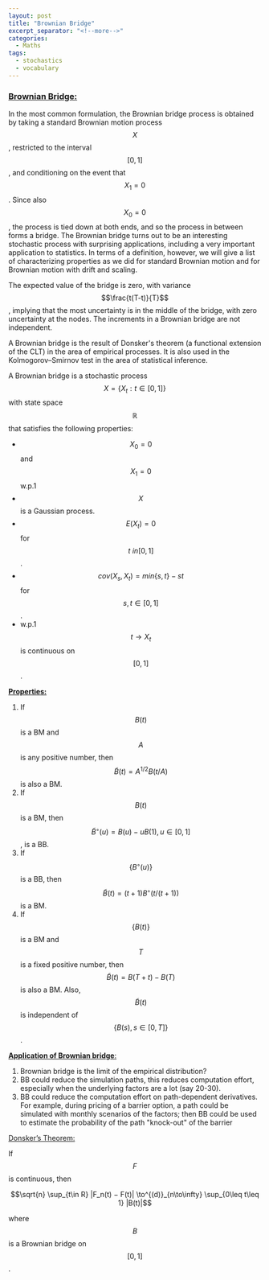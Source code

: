 ```yaml
---
layout: post
title: "Brownian Bridge"
excerpt_separator: "<!--more-->"
categories:
  - Maths
tags:
  - stochastics
  - vocabulary 
---
```


<script src="https://cdn.mathjax.org/mathjax/latest/MathJax.js?config=TeX-AMS-MML_HTMLorMML" type="text/javascript"></script>


### [Brownian Bridge:](http://www.randomservices.org/random/brown/Bridge.html)


In the most common formulation, the Brownian bridge process is obtained by taking a standard Brownian motion process $$X$$, restricted to the interval $$[0,1]$$, and conditioning on the event that $$X_1 = 0$$. Since  also $$X_0 =0$$, the process is tied down at both ends, and so the process in between forms a bridge. The Brownian bridge turns out to be an interesting stochastic process with surprising applications, including a very important application to statistics. In terms of a definition, however, we will give a list of characterizing properties as we did for standard Brownian motion and for Brownian motion with drift and scaling.

The expected value of the bridge is zero, with variance $$\frac{t(T-t)}{T}$$, implying
that the most uncertainty is in the middle of the bridge, with zero uncertainty at the nodes. 
The increments in a Brownian bridge are not independent.

A Brownian bridge is the result of Donsker's theorem (a functional extension of the CLT) in the area of empirical processes. It is also used in the Kolmogorov–Smirnov test in the area of statistical inference.


<!--more-->

A Brownian bridge is a stochastic process $$X = \{X_t:t\in[0,1]\}$$  with state space $$\mathbb{R}$$ that satisfies the following properties:
- $$X_0=0$$ and $$X_1=0$$  w.p.1
- $$X$$ is a Gaussian process.
- $$E(X_t)=0$$ for $$t\ in [0,1]$$.
- $$cov(X_s,X_t) = min\{s,t\}-st$$ for $$s,t\in [0,1]$$.
- w.p.1 $$t \to X_t$$  is continuous on $$[0,1]$$.

[__Properties:__](http://pluto.mscc.huji.ac.il/~mszucker/BIOSTAT/bm.pdf)

1. If $${B(t)}$$ is a BM and $$A$$ is any positive number, then $$\tilde{B}(t) = A^{1/2}B(t/A)$$ is also a
BM.
2. If $${B(t)}$$ is a BM, then $$\tilde{B}^◦(u) = B(u) − uB(1), u ∈ [0, 1]$$, is a BB.
3. If $$\{B^◦(u)\}$$ is a BB, then $$\tilde{B}(t) = (t + 1)B^◦
(t/(t + 1))$$ is a BM.
4. If $$\{B(t)\}$$ is a BM and $$T$$ is a fixed positive number, then $$\tilde{B}(t) = B(T + t) − B(T)$$
is also a BM. Also, $$\tilde{B}(t)$$ is independent of $$\{B(s), s ∈ [0, T]\}$$.

[__Application of Brownian bridge__:](https://dspace.mit.edu/bitstream/handle/1721.1/37302/18-175Spring-2005/NR/rdonlyres/1974B061-49AB-4653-9696-1F5CDB1B690D/0/lecture29.pdf)

1. Brownian bridge is the limit of the empirical distribution?
2. BB could reduce the simulation paths, this reduces computation effort, especially when the underlying factors are a lot (say 20-30).
3. BB could reduce the computation effort on path-dependent derivatives. For example, during pricing of a barrier option, a path could be simulated with monthly scenarios of the factors; then BB could be used to estimate the probability of the path "knock-out" of the barrier

[Donsker’s Theorem:](https://ocw.mit.edu/courses/mathematics/18-650-statistics-for-applications-fall-2016/lecture-slides/MIT18_650F16_Testing_GF.pdf)

If $$F$$ is continuous, then

$$\sqrt{n} \sup_{t\in R} |F_n(t) − F(t)| \to^{(d)}_{n\to\infty} \sup_{0\leq t\leq 1} |B(t)|$$ 

where $$B$$ is a Brownian bridge on $$[0, 1]$$.


